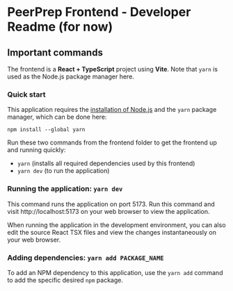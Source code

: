 # PeerPrep Frontend - Developer Readme (for now)

## Important commands

The frontend is a **React + TypeScript** project using **Vite**. Note that `yarn` is used as the Node.js package manager here.

### Quick start

This application requires the [installation of Node.js](https://nodejs.org/en) and the `yarn` package manager, which can be done here:

```
npm install --global yarn
```

Run these two commands from the frontend folder to get the frontend up and running quickly:

- `yarn` (installs all required dependencies used by this frontend)
- `yarn dev` (to run the application)

### Running the application: `yarn dev`

This command runs the application on port 5173. Run this command and visit http://localhost:5173 on your web browser to view the application.

When running the application in the development environment, you can also edit the source React TSX files and view the changes instantaneously on your web browser.

### Adding dependencies: `yarn add PACKAGE_NAME`

To add an NPM dependency to this application, use the `yarn add` command to add the specific desired `npm` package.